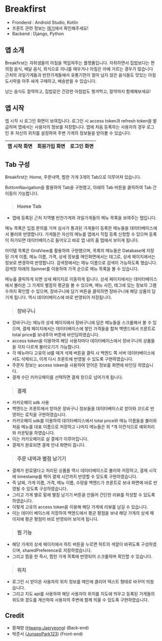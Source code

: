 # Breakfirst
- Frondend : Android Studio, Kotlin
- 프론트 관련 정보는 [여기](https://github.com/JunseoPark123/madcamp_week2_FE)에서 확인해주세요!
- Backend : Django, Python

## 앱 소개
Breakfirst는 자취생들의 아침을 책임져주는 플랫폼입니다.
자취하면서 집밥보다는 편의점 음식, 배달 음식, 외식으로 끼니를 때우거나 아침은 아예 거르는 경우가 많습니다
근처의 과일가게들과 반찬가게들에서 유통기한이 얼마 남지 않은 음식들도 맛있는 아침 도시락을 아주 싸게 구매하고, 배송받을 수 있습니다.


남는 음식도 절약하고, 집밥같은 건강한 아침밥도 챙겨먹고, 절약까지 함께해보세요!

## 앱 시작

앱 시작 시 로그인 화면이 보여집니다. 로그인 시 access token과 refresh token을 발급하며 앱에서는 사용자의 정보를 저장합니다.
앱에 처음 등록하는 사용자의 경우 로그인 후 자신의 위치를 설정하여 주변 가게의 정보들을 받아볼 수 있습니다. 


|앱 시작 화면|회원가입 화면|로그인 화면|
|:-:|:-:|:-:|




## Tab 구성
Breakfirst는 Home, 주문내역, 찜한 가게 3개의 Tab으로 이루어져 있습니다. 


BottomNavigation을 활용하여 Tab을 구현했고, 아래의 Tab 버튼을 클릭하여 Tab 간 이동이 가능합니다.
> ### Home Tab
  - 앱에 등록된 근처 지역별 반찬가게와 과일가게들의 메뉴 목록을 보여주는 탭입니다.


  메뉴 목록은 입점 문의를 거쳐 심사가 통과된 가게들이 등록한 메뉴들을 데이터베이스에서 불러와 반영합니다.
  가게들은 자신의 메뉴를 앱에서 직접 등록 신청할 수 있으며 등록이 허가되면 데이터베이스로 들어오고 바로 앱 내의 홈 탭에서 보이게 됩니다.
    
    
  아이템 목록은 GridView를 활용하여 구현했으며, 목록의 메뉴들은 Database에 저장된 가게 이름, 메뉴 이름, 가격, 상세 정보를 메인화면에서는 태그로, 상세 페이지에서는 정보로 변경하여 반영합니다.
  검색창에서는 메뉴 이름으로 검색이 가능하도록 했습니다. 검색창 아래의 Spinner를 이용하여 가격 순으로 메뉴 목록을 볼 수 있습니다.
    

  메뉴를 클릭하게 되면 상세 페이지로 이동하게 됩니다. 상세 페이지에서는 데이터베이스에서 불러온 그 가게의 별점의 평균을 볼 수 있으며, 메뉴 사진, 태그에 있는 정보의 그램 수까지 확인할 수 있으며,
  장바구니에 담기 버튼을 클릭하면 장바구니에 해당 상품이 담기게 됩니다. 역시 데이터베이스에 바로 반영되어 저장됩니다.
   
    


> ### 장바구니
- 장바구니는 메뉴의 상세 페이지에서 장바구니에 담은 메뉴들을 스크롤해서 볼 수 있으며, 결제 페이지에서는 데이터베이스에 쌓인 가격들을 합쳐 백엔드에서 프론트로 total price를 보내주어 버튼에 바인딩하였습니다.
- access token을 이용하여 해당 사용자마다 데이터베이스에서 장바구니의 상품들을 각자 다르게 불러오기가 가능합니다.
- 각 메뉴마다 고유의 id를 매겨 삭제 버튼을 클릭 시 백엔드 쪽 서버 데이터베이스에서도 삭제되고, 이게 다시 프론트에 반영될 수 있도록 구현하였습니다.
- 주문자 정보는 access token을 사용하여 얻어온 정보를 화면에 바인딩 하였습니다.
- 결제 수단 카카오페이를 선택하면 결제 창으로 넘어가게 됩니다.

  
 
> ### 결제
  - 카카오페이 sdk 사용
  - 백엔드는 프론트에서 받아온 장바구니 정보들을 데이터베이스로 받아와 코드로 반영하는 로직을 구현하였습니다.
  - 카카오페이 sdk를 이용하여 데이터베이스에서 total price와 메뉴 이름들을 불러와 처음 메뉴를 대표 이름으로 저장하고 나머지 메뉴들은 외 *개 이런식으로 예외처리와 카운팅을 하였습니다.
  - 이는 카카오페이로 실 결제가 이루어집니다.
  - 결제가 완료되면 결제 안내 화면이 뜹니다.

    

> ### 주문 내역과 별점 남기기
- 결제가 완료됐다고 처리된 상품들 역시 데이터베이스로 불러와 저장하고, 결제 시각에 timestamp를 찍어 결제 시간까지 반영할 수 있도록 구현하였습니다.
- 즉 날짜, 가게 이름, 가격, 메뉴 이름, 수량을 백엔드가 프론트로 보내 화면에 바로 반영될 수 있도록 구성하였습니다.
- 그리고 가게 별로 밑에 별점 남기기 버튼을 만들어 간단한 리뷰를 작성할 수 있도록 하였습니다.
- 이렇게 고유의 access token을 이용해 해당 가게에 리뷰를 남길 수 있습니다.
- 이는 데이터 베이스에 저장하여 백엔드에서 평균 평점을 보내 해당 가게의 상세 페이지에 평균 평점이 바로 반영되어 보이게 됩니다. 
  
  



> ### 찜 기능
  - 해당 가게의 상세 페이지에서 하트 버튼을 누르면 하트의 색깔이 바뀌도록 구성하였으며, sharedPreference로 저장하였습니다.
  - 그리고 찜을 한 즉시, 찜한 가게 목록에 반영되어 스크롤하며 확인할 수 있습니다.

    
> ### 위치
  - 로그인 시 받아온 사용자의 위치 정보를 메인에 클리어 텍스트 형태로 바꾸어 띄웠습니다.
  - 그리고 지도 api를 사용하여 해당 사용자의 위치를 지도에 띄우고 등록된 가게들의 위도와 경도를 계산하여 사용자의 주변에 함께 띄울 수 있도록 구현하였습니다. 
  
  
  


## Credit
- 황재령 ([Hwang-Jaeryeong](https://github.com/Hwang-Jaeryeong)) (Back-end)
- 박준서 ([JunseoPark123](https://github.com/JunseoPark123)) (Front-end)
